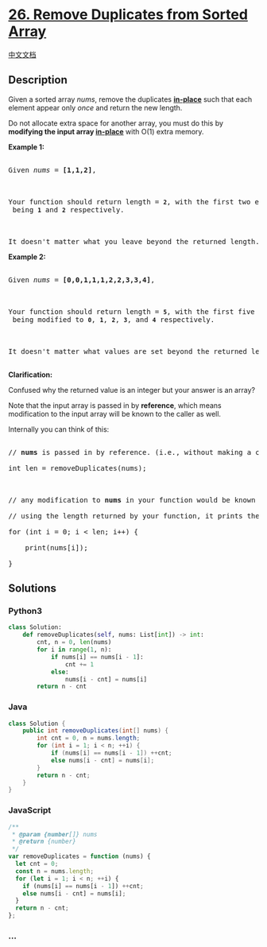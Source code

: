 # [26. Remove Duplicates from Sorted Array](https://leetcode.com/problems/remove-duplicates-from-sorted-array)

[中文文档](/solution/0000-0099/0026.Remove%20Duplicates%20from%20Sorted%20Array/README.md)

## Description

<p>Given a sorted array <em>nums</em>, remove the duplicates <a href="https://en.wikipedia.org/wiki/In-place_algorithm" target="_blank"><strong>in-place</strong></a> such that each element appear only <em>once</em> and return the new length.</p>

<p>Do not allocate extra space for another array, you must do this by <strong>modifying the input array <a href="https://en.wikipedia.org/wiki/In-place_algorithm" target="_blank">in-place</a></strong> with O(1) extra memory.</p>

<p><strong>Example 1:</strong></p>

<pre>

Given <em>nums</em> = <strong>[1,1,2]</strong>,



Your function should return length = <strong><code>2</code></strong>, with the first two elements of <em><code>nums</code></em> being <strong><code>1</code></strong> and <strong><code>2</code></strong> respectively.



It doesn&#39;t matter what you leave beyond the returned length.</pre>

<p><strong>Example 2:</strong></p>

<pre>

Given <em>nums</em> = <strong>[0,0,1,1,1,2,2,3,3,4]</strong>,



Your function should return length = <strong><code>5</code></strong>, with the first five elements of <em><code>nums</code></em> being modified to&nbsp;<strong><code>0</code></strong>, <strong><code>1</code></strong>, <strong><code>2</code></strong>, <strong><code>3</code></strong>, and&nbsp;<strong><code>4</code></strong> respectively.



It doesn&#39;t matter what values are set beyond&nbsp;the returned length.

</pre>

<p><strong>Clarification:</strong></p>

<p>Confused why the returned value is an integer but your answer is an array?</p>

<p>Note that the input array is passed in by <strong>reference</strong>, which means modification to the input array will be known to the caller as well.</p>

<p>Internally you can think of this:</p>

<pre>

// <strong>nums</strong> is passed in by reference. (i.e., without making a copy)

int len = removeDuplicates(nums);



// any modification to <strong>nums</strong> in your function would be known by the caller.

// using the length returned by your function, it prints the first <strong>len</strong> elements.

for (int i = 0; i &lt; len; i++) {

&nbsp; &nbsp; print(nums[i]);

}</pre>

## Solutions

<!-- tabs:start -->

### **Python3**

```python
class Solution:
    def removeDuplicates(self, nums: List[int]) -> int:
        cnt, n = 0, len(nums)
        for i in range(1, n):
            if nums[i] == nums[i - 1]:
                cnt += 1
            else:
                nums[i - cnt] = nums[i]
        return n - cnt
```

### **Java**

```java
class Solution {
    public int removeDuplicates(int[] nums) {
        int cnt = 0, n = nums.length;
        for (int i = 1; i < n; ++i) {
            if (nums[i] == nums[i - 1]) ++cnt;
            else nums[i - cnt] = nums[i];
        }
        return n - cnt;
    }
}
```

### **JavaScript**

```js
/**
 * @param {number[]} nums
 * @return {number}
 */
var removeDuplicates = function (nums) {
  let cnt = 0;
  const n = nums.length;
  for (let i = 1; i < n; ++i) {
    if (nums[i] == nums[i - 1]) ++cnt;
    else nums[i - cnt] = nums[i];
  }
  return n - cnt;
};
```

### **...**

```

```

<!-- tabs:end -->
